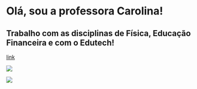 # Olá, sou a professora Carolina!

## Trabalho com as disciplinas de Física, Educação Financeira e com o Edutech!

[link](https://pages.github.com/)

[![](https://img.shields.io/badge/Scratch-4D97FF?style=for-the-badge&logo=Scratch&logoColor=white)](https://scratch.mit.edu/)

[![](https://img.shields.io/badge/JavaScript-323330?style=for-the-badge&logo=javascript&logoColor=F7DF1E)](https://editor.p5js.org/)

